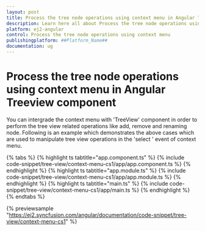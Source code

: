 ```yaml
---
layout: post
title: Process the tree node operations using context menu in Angular Treeview component | Syncfusion
description: Learn here all about Process the tree node operations using context menu in Syncfusion ##Platform_Name## Treeview component of Syncfusion Essential JS 2 and more.
platform: ej2-angular
control: Process the tree node operations using context menu 
publishingplatform: ##Platform_Name##
documentation: ug
---
```


# Process the tree node operations using context menu in Angular Treeview component

You can intergrade the context menu with 'TreeView' component in order to perform
the tree view related operations like add, remove and renaming node.
Following is an example which demonstrates the above cases which are used to
manipulate tree view operations in the 'select ' event of context menu.

{% tabs %}
{% highlight ts tabtitle="app.component.ts" %}
{% include code-snippet/tree-view/context-menu-cs1/app/app.component.ts %}
{% endhighlight %}
{% highlight ts tabtitle="app.module.ts" %}
{% include code-snippet/tree-view/context-menu-cs1/app/app.module.ts %}
{% endhighlight %}
{% highlight ts tabtitle="main.ts" %}
{% include code-snippet/tree-view/context-menu-cs1/app/main.ts %}
{% endhighlight %}
{% endtabs %}
  
{% previewsample "https://ej2.syncfusion.com/angular/documentation/code-snippet/tree-view/context-menu-cs1" %}